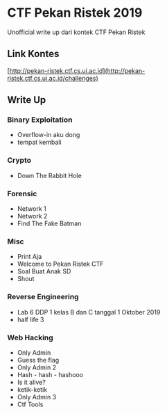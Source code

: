 # CTF Pekan Ristek 2019

Unofficial write up dari kontek CTF Pekan Ristek

## Link Kontes

[http://pekan-ristek.ctf.cs.ui.ac.id](http://pekan-ristek.ctf.cs.ui.ac.id/challenges)

## Write Up

### Binary Exploitation

- Overflow-in aku dong
- tempat kembali

### Crypto

- Down The Rabbit Hole

### Forensic

- Network 1
- Network 2
- Find The Fake Batman

### Misc

- Print Aja
- Welcome to Pekan Ristek CTF
- Soal Buat Anak SD
- Shout

### Reverse Engineering

- Lab 6 DDP 1 kelas B dan C tanggal 1 Oktober 2019
- half life 3

### Web Hacking

- Only Admin
- Guess the flag
- Only Admin 2
- Hash - hash - hashooo
- Is it alive?
- ketik-ketik
- Only Admin 3
- Ctf Tools
